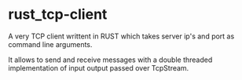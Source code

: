 # rust_tcp-client

A very TCP client writtent in RUST which takes server ip's and port as command line arguments.

It allows to send and receive messages with a double threaded implementation of input output passed over TcpStream.
